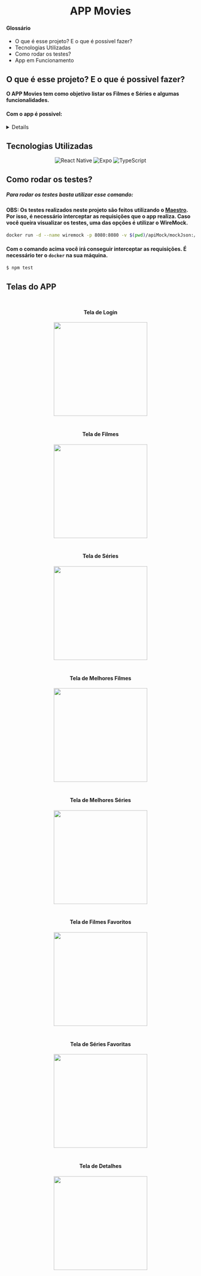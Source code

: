 <h1 align='center'>APP Movies</h1>

<h4>Glossário</h4>

- O que é esse projeto? E o que é possivel fazer?
- Tecnologias Utilizadas
- Como rodar os testes?
- App em Funcionamento

## O que é esse projeto? E o que é possivel fazer?

**O APP Movies tem como objetivo listar os Filmes e Séries e algumas funcionalidades.**

#### Com o app é possivel:

<details>

#### Tela de Filmes:
- Visualizar os filmes em lançamentos.
- Procurar filmes de barra de busca.
- Clicar no card do filme e visualizar os seus detalhes.

#### Tela de Séries:
- Visualizar os séries em lançamentos.
- Procurar séries de barra de busca.
- Clicar no card do série e visualizar os seus detalhes.

#### Tela de Top Avaliações:
- Visualizar os Filmes e Séries com as melhores avaliações.
- Clicar no card do série e visualizar os seus detalhes.

#### Tela de Favoritos:
- Visualizar os Filmes e Séries marcados pelo usuário como um dos seus favoritos.
- Clicar no card e remover da sua lista.

</details>

## Tecnologias Utilizadas

<div align="center">

![React Native](https://img.shields.io/badge/react_native-%2320232a.svg?style=for-the-badge&logo=react&logoColor=%2361DAFB)
![Expo](https://img.shields.io/badge/expo-1C1E24?style=for-the-badge&logo=expo&logoColor=#D04A37)
![TypeScript](https://img.shields.io/badge/typescript-%23007ACC.svg?style=for-the-badge&logo=typescript&logoColor=white)

</div>

## Como rodar os testes?

<h5>Para rodar os testes basta utilizar esse comando:</h5>

#### OBS: Os testes realizados neste projeto são feitos utilizando o [Maestro](https://maestro.mobile.dev/platform-support/react-native). Por isso, é necessário interceptar as requisições que o app realiza. Caso você queira visualizar os testes, uma das opções é utilizar o WireMock.

```bash
docker run -d --name wiremock -p 8080:8080 -v $(pwd)/apiMock/mockJson:/home/wiremock wiremock/wiremock
```

#### Com o comando acima você irá conseguir interceptar as requisições. É necessário ter o `docker` na sua máquina.

```bash
$ npm test
```

## Telas do APP

<div style="display:flex; flex-wrap: wrap; text-align: center; justify-content: center; align-itens: center">
  <div style="margin: 2%">
    <h4>Tela de Login</h4>
    <img width="250px" src="./assets/images/Tela-Login.png" />
  </div>
  <div style="margin: 2%">
    <h4>Tela de Filmes</h4>
    <img width="250px" src="./assets/images/Tela-Filmes.png" />
  </div>
  <div style="margin: 2%">
    <h4>Tela de Séries</h4>
    <img width="250px" src="./assets/images/Tela-Series.png" />
  </div>
  <div style="margin: 2%">
    <h4>Tela de Melhores Filmes</h4>
    <img width="250px" src="./assets/images/Tela-Top-Filmes.png" />
  </div>
  <div style="margin: 2%">
    <h4>Tela de Melhores Séries</h4>
    <img width="250px" src="./assets/images/Tela-Top-Series.png" />
  </div>
  <div style="margin: 2%">
    <h4>Tela de Filmes Favoritos</h4>
    <img width="250px" src="./assets/images/Tela-Filmes-Favoritos.png" />
  </div>
  <div style="margin: 2%">
    <h4>Tela de Séries Favoritas</h4>
    <img width="250px" src="./assets/images/Tela-Series-Favoritas.png" />
  </div>
  <div style="margin: 2%">
    <h4>Tela de Detalhes</h4>
    <img width="250px" src="./assets/images/Tela-Detalhes.png" />
  </div>
</div>
